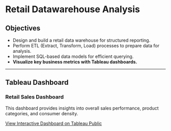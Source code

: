 # Retail Datawarehouse Analysis

## Objectives
- Design and build a retail data warehouse for structured reporting.  
- Perform ETL (Extract, Transform, Load) processes to prepare data for analysis.  
- Implement SQL-based data models for efficient querying.  
- **Visualize key business metrics with Tableau dashboards.**

---

## Tableau Dashboard

### Retail Sales Dashboard
This dashboard provides insights into overall sales performance, product categories, and consumer density.  

[View Interactive Dashboard on Tableau Public]([https://public.tableau.com/views/YourDashboardLinkHere](https://public.tableau.com/views/RetailDataWarehouseAnalysis/Dashboard1?:language=en-US&publish=yes&:sid=&:redirect=auth&:display_count=n&:origin=viz_share_link))  

